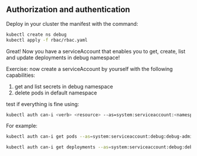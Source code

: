 ## Authorization and authentication

Deploy in your cluster the manifest with the command:

```bash
kubectl create ns debug
kubectl apply -f rbac/rbac.yaml
```

Great!
Now you have a serviceAccount that enables you to get, create, list and update deployments in debug namespace!

Exercise: now create a serviceAccount by yourself with the following capabilities:

1. get and list secrets in debug namespace
2. delete pods in default namespace

test if everything is fine using:

```bash
kubectl auth can-i <verb> <resource> --as=system:serviceaccount:<namespace>:<serviceAccountName> -n <namespace>
```
For example:
```bash
kubectl auth can-i get pods --as=system:serviceaccount:debug:debug-admin-deployments -n debug

kubectl auth can-i get deployments --as=system:serviceaccount:debug:debug-admin-deployments -n debug
```
